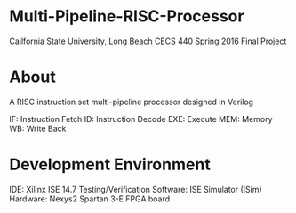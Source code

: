# Multi-Pipeline-RISC-Processor
Cailfornia State University, Long Beach CECS 440 Spring 2016 Final Project

# About
A RISC instruction set multi-pipeline processor designed in Verilog

IF: Instruction Fetch
ID: Instruction Decode
EXE: Execute
MEM: Memory
WB: Write Back

# Development Environment
IDE: Xilinx ISE 14.7
Testing/Verification Software: ISE Simulator (ISim)
Hardware: Nexys2 Spartan 3-E FPGA board
